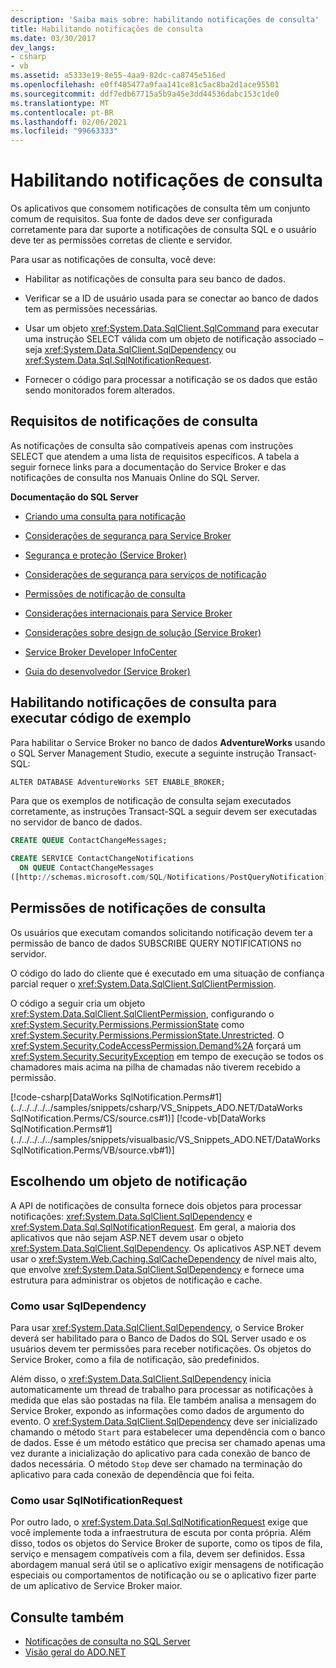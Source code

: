 ```yaml
---
description: 'Saiba mais sobre: habilitando notificações de consulta'
title: Habilitando notificações de consulta
ms.date: 03/30/2017
dev_langs:
- csharp
- vb
ms.assetid: a5333e19-8e55-4aa9-82dc-ca8745e516ed
ms.openlocfilehash: e0ff405477a9faa141ce81c5ac8ba2d1ace95501
ms.sourcegitcommit: ddf7edb67715a5b9a45e3dd44536dabc153c1de0
ms.translationtype: MT
ms.contentlocale: pt-BR
ms.lasthandoff: 02/06/2021
ms.locfileid: "99663333"
---
```

# <a name="enabling-query-notifications"></a>Habilitando notificações de consulta

Os aplicativos que consomem notificações de consulta têm um conjunto comum de requisitos. Sua fonte de dados deve ser configurada corretamente para dar suporte a notificações de consulta SQL e o usuário deve ter as permissões corretas de cliente e servidor.  
  
 Para usar as notificações de consulta, você deve:  
  
- Habilitar as notificações de consulta para seu banco de dados.  
  
- Verificar se a ID de usuário usada para se conectar ao banco de dados tem as permissões necessárias.  
  
- Usar um objeto <xref:System.Data.SqlClient.SqlCommand> para executar uma instrução SELECT válida com um objeto de notificação associado – seja <xref:System.Data.SqlClient.SqlDependency> ou <xref:System.Data.Sql.SqlNotificationRequest>.  
  
- Fornecer o código para processar a notificação se os dados que estão sendo monitorados forem alterados.  
  
## <a name="query-notifications-requirements"></a>Requisitos de notificações de consulta  

 As notificações de consulta são compatíveis apenas com instruções SELECT que atendem a uma lista de requisitos específicos. A tabela a seguir fornece links para a documentação do Service Broker e das notificações de consulta nos Manuais Online do SQL Server.  
  
 **Documentação do SQL Server**  
  
- [Criando uma consulta para notificação](/previous-versions/sql/sql-server-2008-r2/ms181122(v=sql.105))  
  
- [Considerações de segurança para Service Broker](/previous-versions/sql/sql-server-2005/ms166059(v=sql.90))  
  
- [Segurança e proteção (Service Broker)](/previous-versions/sql/sql-server-2008-r2/bb522911(v=sql.105))  
  
- [Considerações de segurança para serviços de notificação](/previous-versions/sql/sql-server-2005/ms172604(v=sql.90))  
  
- [Permissões de notificação de consulta](/previous-versions/sql/sql-server-2008-r2/ms188311(v=sql.105))  
  
- [Considerações internacionais para Service Broker](/previous-versions/sql/sql-server-2005/ms166028(v=sql.90))  
  
- [Considerações sobre design de solução (Service Broker)](/previous-versions/sql/sql-server-2008-r2/bb522899(v=sql.105))  
  
- [Service Broker Developer InfoCenter](/previous-versions/sql/sql-server-2008-r2/ms166100(v=sql.105))  
  
- [Guia do desenvolvedor (Service Broker)](/previous-versions/sql/sql-server-2008-r2/bb522908(v=sql.105))  
  
## <a name="enabling-query-notifications-to-run-sample-code"></a>Habilitando notificações de consulta para executar código de exemplo  

 Para habilitar o Service Broker no banco de dados **AdventureWorks** usando o SQL Server Management Studio, execute a seguinte instrução Transact-SQL:  
  
 `ALTER DATABASE AdventureWorks SET ENABLE_BROKER;`  
  
 Para que os exemplos de notificação de consulta sejam executados corretamente, as instruções Transact-SQL a seguir devem ser executadas no servidor de banco de dados.  
  
```sql
CREATE QUEUE ContactChangeMessages;  
  
CREATE SERVICE ContactChangeNotifications  
  ON QUEUE ContactChangeMessages  
([http://schemas.microsoft.com/SQL/Notifications/PostQueryNotification]);  
```  
  
## <a name="query-notifications-permissions"></a>Permissões de notificações de consulta  

 Os usuários que executam comandos solicitando notificação devem ter a permissão de banco de dados SUBSCRIBE QUERY NOTIFICATIONS no servidor.  
  
 O código do lado do cliente que é executado em uma situação de confiança parcial requer o <xref:System.Data.SqlClient.SqlClientPermission>.  
  
 O código a seguir cria um objeto <xref:System.Data.SqlClient.SqlClientPermission>, configurando o <xref:System.Security.Permissions.PermissionState> como <xref:System.Security.Permissions.PermissionState.Unrestricted>. O <xref:System.Security.CodeAccessPermission.Demand%2A> forçará um <xref:System.Security.SecurityException> em tempo de execução se todos os chamadores mais acima na pilha de chamadas não tiverem recebido a permissão.  
  
 [!code-csharp[DataWorks SqlNotification.Perms#1](../../../../../samples/snippets/csharp/VS_Snippets_ADO.NET/DataWorks SqlNotification.Perms/CS/source.cs#1)]
 [!code-vb[DataWorks SqlNotification.Perms#1](../../../../../samples/snippets/visualbasic/VS_Snippets_ADO.NET/DataWorks SqlNotification.Perms/VB/source.vb#1)]  
  
## <a name="choosing-a-notification-object"></a>Escolhendo um objeto de notificação  

 A API de notificações de consulta fornece dois objetos para processar notificações: <xref:System.Data.SqlClient.SqlDependency> e <xref:System.Data.Sql.SqlNotificationRequest>. Em geral, a maioria dos aplicativos que não sejam ASP.NET devem usar o objeto <xref:System.Data.SqlClient.SqlDependency>. Os aplicativos ASP.NET devem usar o <xref:System.Web.Caching.SqlCacheDependency> de nível mais alto, que envolve <xref:System.Data.SqlClient.SqlDependency> e fornece uma estrutura para administrar os objetos de notificação e cache.  
  
### <a name="using-sqldependency"></a>Como usar SqlDependency  

 Para usar <xref:System.Data.SqlClient.SqlDependency>, o Service Broker deverá ser habilitado para o Banco de Dados do SQL Server usado e os usuários devem ter permissões para receber notificações. Os objetos do Service Broker, como a fila de notificação, são predefinidos.  
  
 Além disso, o <xref:System.Data.SqlClient.SqlDependency> inicia automaticamente um thread de trabalho para processar as notificações à medida que elas são postadas na fila. Ele também analisa a mensagem do Service Broker, expondo as informações como dados de argumento do evento. O <xref:System.Data.SqlClient.SqlDependency> deve ser inicializado chamando o método `Start` para estabelecer uma dependência com o banco de dados. Esse é um método estático que precisa ser chamado apenas uma vez durante a inicialização do aplicativo para cada conexão de banco de dados necessária. O método `Stop` deve ser chamado na terminação do aplicativo para cada conexão de dependência que foi feita.  
  
### <a name="using-sqlnotificationrequest"></a>Como usar SqlNotificationRequest  

 Por outro lado, o <xref:System.Data.Sql.SqlNotificationRequest> exige que você implemente toda a infraestrutura de escuta por conta própria. Além disso, todos os objetos do Service Broker de suporte, como os tipos de fila, serviço e mensagem compatíveis com a fila, devem ser definidos. Essa abordagem manual será útil se o aplicativo exigir mensagens de notificação especiais ou comportamentos de notificação ou se o aplicativo fizer parte de um aplicativo de Service Broker maior.  
  
## <a name="see-also"></a>Consulte também

- [Notificações de consulta no SQL Server](query-notifications-in-sql-server.md)
- [Visão geral do ADO.NET](../ado-net-overview.md)
